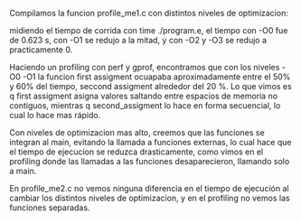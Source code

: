 
Compilamos la funcion profile_me1.c con distintos niveles de optimizacion:

midiendo el tiempo de corrida con time ./program.e, el tiempo con -O0 
fue de 0.623 s, con -O1 se redujo a la mitad, y con -O2 y -O3 se redujo
a practicamente 0.

Haciendo un profiling con perf y gprof, encontramos que con los niveles 
-O0 -O1 la funcion first assigment ocuapaba aproximadamente entre
el 50% y 60% del tiempo, seccond assigment alrededor del 20 %.
Lo que vimos es q first assigment asigna valores saltando entre 
espacios de memoria no contiguos, mientras q second_assigment lo
hace en forma secuencial, lo cual lo hace mas rápido.

Con niveles de optimizacion mas alto, creemos que las funciones 
se integran al main, evitando la llamada a funciones externas,
lo cual hace que el tiempo de ejecucion se reduzca drasticamente,
como vimos en el profiling donde las llamadas a las funciones 
desaparecieron, llamando solo a main.


En profile_me2.c no vemos ninguna diferencia en el 
tiempo de ejecución al cambiar los distintos niveles
de optimizacion, y en el profiling no vemos las funciones separadas.


